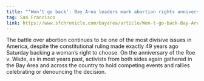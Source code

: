 ```yaml
---
title: "‘Won’t go back’: Bay Area leaders mark abortion rights anniversary with defiance"
tag: San Francisco
link: https://www.sfchronicle.com/bayarea/article/Won-t-go-back-Bay-Area-leaders-mark-16796877.php
---
```


The battle over abortion continues to be one of the most divisive issues in America, despite the constitutional ruling made exactly 49 years ago Saturday backing a woman’s right to choose.
On the anniversary of the Roe v. Wade, as in most years past, activists from both sides again gathered in the Bay Area and across the country to hold competing events and rallies celebrating or denouncing the decision.
